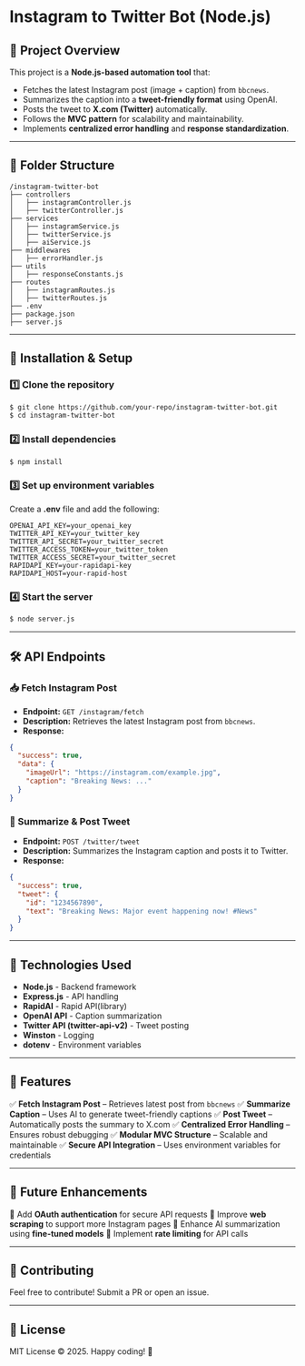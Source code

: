 # Instagram to Twitter Bot (Node.js)

## 📌 Project Overview

This project is a **Node.js-based automation tool** that:

- Fetches the latest Instagram post (image + caption) from `bbcnews`.
- Summarizes the caption into a **tweet-friendly format** using OpenAI.
- Posts the tweet to **X.com (Twitter)** automatically.
- Follows the **MVC pattern** for scalability and maintainability.
- Implements **centralized error handling** and **response standardization**.

---

## 📂 Folder Structure

```
/instagram-twitter-bot
├── controllers
│   ├── instagramController.js
│   ├── twitterController.js
├── services
│   ├── instagramService.js
│   ├── twitterService.js
│   ├── aiService.js
├── middlewares
│   ├── errorHandler.js
├── utils
│   ├── responseConstants.js
├── routes
│   ├── instagramRoutes.js
│   ├── twitterRoutes.js
├── .env
├── package.json
├── server.js
```

---

## 🚀 Installation & Setup

### 1️⃣ Clone the repository

```sh
$ git clone https://github.com/your-repo/instagram-twitter-bot.git
$ cd instagram-twitter-bot
```

### 2️⃣ Install dependencies

```sh
$ npm install
```

### 3️⃣ Set up environment variables

Create a **.env** file and add the following:

```
OPENAI_API_KEY=your_openai_key
TWITTER_API_KEY=your_twitter_key
TWITTER_API_SECRET=your_twitter_secret
TWITTER_ACCESS_TOKEN=your_twitter_token
TWITTER_ACCESS_SECRET=your_twitter_secret
RAPIDAPI_KEY=your-rapidapi-key
RAPIDAPI_HOST=your-rapid-host
```

### 4️⃣ Start the server

```sh
$ node server.js
```

---

## 🛠 API Endpoints

### 📥 Fetch Instagram Post

- **Endpoint:** `GET /instagram/fetch`
- **Description:** Retrieves the latest Instagram post from `bbcnews`.
- **Response:**

```json
{
  "success": true,
  "data": {
    "imageUrl": "https://instagram.com/example.jpg",
    "caption": "Breaking News: ..."
  }
}
```

### 📝 Summarize & Post Tweet

- **Endpoint:** `POST /twitter/tweet`
- **Description:** Summarizes the Instagram caption and posts it to Twitter.
- **Response:**

```json
{
  "success": true,
  "tweet": {
    "id": "1234567890",
    "text": "Breaking News: Major event happening now! #News"
  }
}
```

---

## 🔧 Technologies Used

- **Node.js** - Backend framework
- **Express.js** - API handling
- **RapidAI** - Rapid API(library)
- **OpenAI API** - Caption summarization
- **Twitter API (twitter-api-v2)** - Tweet posting
- **Winston** - Logging
- **dotenv** - Environment variables

---

## 🎯 Features

✅ **Fetch Instagram Post** – Retrieves latest post from `bbcnews`
✅ **Summarize Caption** – Uses AI to generate tweet-friendly captions
✅ **Post Tweet** – Automatically posts the summary to X.com
✅ **Centralized Error Handling** – Ensures robust debugging
✅ **Modular MVC Structure** – Scalable and maintainable
✅ **Secure API Integration** – Uses environment variables for credentials

---

## 📌 Future Enhancements

🔹 Add **OAuth authentication** for secure API requests
🔹 Improve **web scraping** to support more Instagram pages
🔹 Enhance AI summarization using **fine-tuned models**
🔹 Implement **rate limiting** for API calls

---

## 🤝 Contributing

Feel free to contribute! Submit a PR or open an issue.

---

## 📜 License

MIT License © 2025. Happy coding! 🚀
